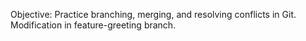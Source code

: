 Objective: Practice branching, merging, and resolving conflicts in Git.
Modification in feature-greeting branch.
